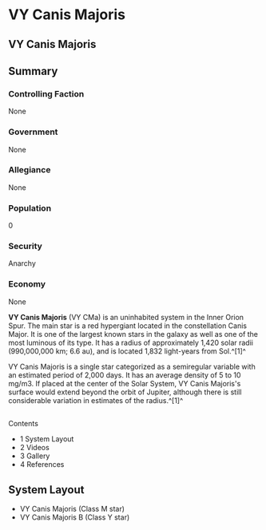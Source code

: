 # VY Canis Majoris
## VY Canis Majoris

		

## Summary

### Controlling Faction

None

### Government

None

### Allegiance

None

### Population

0

### Security

Anarchy

### Economy

None

**VY Canis Majoris** (VY CMa) is an uninhabited system in the Inner Orion Spur. The main star is a red hypergiant located in the constellation Canis Major. It is one of the largest known stars in the galaxy as well as one of the most luminous of its type. It has a radius of approximately 1,420 solar radii (990,000,000 km; 6.6 au), and is located 1,832 light-years from Sol.^[1]^

VY Canis Majoris is a single star categorized as a semiregular variable with an estimated period of 2,000 days. It has an average density of 5 to 10 mg/m3. If placed at the center of the Solar System, VY Canis Majoris's surface would extend beyond the orbit of Jupiter, although there is still considerable variation in estimates of the radius.^[1]^

## 

Contents

- 1 System Layout
- 2 Videos
- 3 Gallery
- 4 References

## System Layout

- VY Canis Majoris (Class M star)
- VY Canis Majoris B (Class Y star)